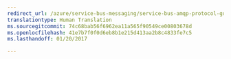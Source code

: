 ```yaml
---
redirect_url: /azure/service-bus-messaging/service-bus-amqp-protocol-guide
translationtype: Human Translation
ms.sourcegitcommit: 74c68bab56f6962ea11a565f90549ce00803678d
ms.openlocfilehash: 41e7b7f0f0d6eb8b1e215d413aa2b8c4833fe7c5
ms.lasthandoff: 01/20/2017

---
```


